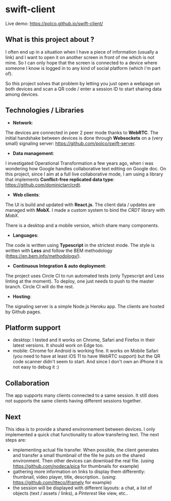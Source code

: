 # swift-client

Live demo: https://polco.github.io/swift-client/

## What is this project about ?
I often end up in a situation when I have a piece of information (usually a link) and I want to open it on another screen in front of me which is not mine. So I can only hope that the screen is connected to a device where someone I know is logged in to any kind of social platform (which i'm part of).

So this project solves that problem by letting you just open a webpage on both devices and scan a QR code / enter a session ID to start sharing data among devices.


## Technologies / Libraries

- **Network**:

The devices are connected in peer 2 peer mode thanks to **WebRTC**. The initial handshake between devices is done through **Websockets** on a (very small) signaling server: https://github.com/polco/swift-server.

- **Data management**:

I investigated Operational Transformation a few years ago, when i was wondering how Google handles collaborative text editing on Google doc. On this project, since I aim at a full live collaborative mode, I am using a library that implements **Conflict-free replicated data type**: https://github.com/dominictarr/crdt.

- **Web clients**:

The UI is build and updated with **React.js**. The client data / updates are managed with **MobX**. I made a custom system to bind the *CRDT* library with *MobX*.

There is a desktop and a mobile version, which share many components.

- **Languages**:

The code is written using **Typescript** in the strictest mode. The style is written with **Less** and follow the BEM methodology (https://en.bem.info/methodology/).

- **Continuous Integration & auto deployment**:

The project uses Circle CI to run automated tests (only Typescript and Less linting at the moment). To deploy, one just needs to push to the master branch. Circle CI will do the rest.

- **Hosting**:

The signaling server is a simple Node.js Heroku app. The clients are hosted by Github pages.


## Platform support

- desktop: I tested and it works on Chrome, Safari and Firefox in their latest versions. It should work on Edge too.
- mobile: Chrome for Android is working fine. It works on Mobile Safari (you need to have at least iOS 11 to have WebRTC support) but the QR code scanner didn't seem to start. And since I don't own an iPhone it is not easy to debug it :)


## Collaboration

The app supports many clients connected to a same session. It still does not supports the same clients having different sessions together.


## Next

This idea is to provide a shared environnement between devices. I only implemented a quick chat functionality to allow transfering text. The next steps are:
- implementing actual file transfer. When possible, the client generates and transfer a small thumbnail of the file he puts on the shared environment. Then other devices can download the real file. (using https://github.com/nodeca/pica for thumbnails for example)
- gathering more information on links to display them differently: thumbnail, video player, title, description.. (using: https://github.com/itteco/iframely for example)
- the session will be displayed with different layouts: a chat, a list of objects (text / assets / links), a *Pinterest* like view, etc..
